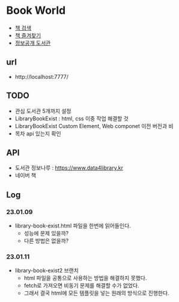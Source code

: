 # Book World

- [책 검색](./src/html/search-book.html) 
- [책 즐겨찾기](./src/html/favorite.html) 
- [정보공개 도서관](./src/html/library.html) 


## url
- http://localhost:7777/


## TODO
- 관심 도서관 5개까지 설정
- LibraryBookExist : html, css 이중 작업 해결할 것
- LibraryBookExist Custom Element, Web componet 이전 버전과 비
- 목차 api 있는지 확인


## API 
- 도서관 정보나루 : https://www.data4library.kr
- 네이버 책 

## Log 
### 23.01.09
- library-book-exist.html 파일을 한번에 읽어들인다. 
  - 성능에 문제 있을까?
  - 다른 방법은 없을까?

### 23.01.11
- library-book-exist2 브랜치 
  - html 파일을 공통으로 사용하는 방법을 해결하지 못했다.
  - fetch로 가져오면 비동기 문제를 해결할 수가 없었다.
  - 그래서 결국 html에 모든 템플릿을 넣는 원래의 방식으로 진행한다.

